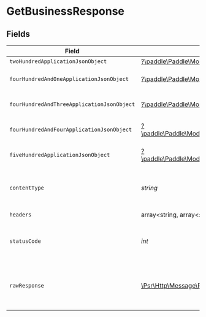 # GetBusinessResponse


## Fields

| Field                                                                                                                                                     | Type                                                                                                                                                      | Required                                                                                                                                                  | Description                                                                                                                                               |
| --------------------------------------------------------------------------------------------------------------------------------------------------------- | --------------------------------------------------------------------------------------------------------------------------------------------------------- | --------------------------------------------------------------------------------------------------------------------------------------------------------- | --------------------------------------------------------------------------------------------------------------------------------------------------------- |
| `twoHundredApplicationJsonObject`                                                                                                                         | [?\paddle\Paddle\Models\Operations\GetBusinessResponseBody](../../Models/Operations/GetBusinessResponseBody.md)                                           | :heavy_minus_sign:                                                                                                                                        | OK                                                                                                                                                        |
| `fourHundredAndOneApplicationJsonObject`                                                                                                                  | [?\paddle\Paddle\Models\Operations\GetBusinessBusinessesResponseBody](../../Models/Operations/GetBusinessBusinessesResponseBody.md)                       | :heavy_minus_sign:                                                                                                                                        | General error response                                                                                                                                    |
| `fourHundredAndThreeApplicationJsonObject`                                                                                                                | [?\paddle\Paddle\Models\Operations\GetBusinessBusinessesResponseResponseBody](../../Models/Operations/GetBusinessBusinessesResponseResponseBody.md)       | :heavy_minus_sign:                                                                                                                                        | General error response                                                                                                                                    |
| `fourHundredAndFourApplicationJsonObject`                                                                                                                 | [?\paddle\Paddle\Models\Operations\GetBusinessBusinessesResponse404ResponseBody](../../Models/Operations/GetBusinessBusinessesResponse404ResponseBody.md) | :heavy_minus_sign:                                                                                                                                        | General error response                                                                                                                                    |
| `fiveHundredApplicationJsonObject`                                                                                                                        | [?\paddle\Paddle\Models\Operations\GetBusinessBusinessesResponse500ResponseBody](../../Models/Operations/GetBusinessBusinessesResponse500ResponseBody.md) | :heavy_minus_sign:                                                                                                                                        | General error response                                                                                                                                    |
| `contentType`                                                                                                                                             | *string*                                                                                                                                                  | :heavy_check_mark:                                                                                                                                        | HTTP response content type for this operation                                                                                                             |
| `headers`                                                                                                                                                 | array<string, array<*string*>>                                                                                                                            | :heavy_check_mark:                                                                                                                                        | N/A                                                                                                                                                       |
| `statusCode`                                                                                                                                              | *int*                                                                                                                                                     | :heavy_check_mark:                                                                                                                                        | HTTP response status code for this operation                                                                                                              |
| `rawResponse`                                                                                                                                             | [\Psr\Http\Message\ResponseInterface](https://www.php-fig.org/psr/psr-7/#33-psrhttpmessageresponseinterface)                                              | :heavy_check_mark:                                                                                                                                        | Raw HTTP response; suitable for custom response parsing                                                                                                   |